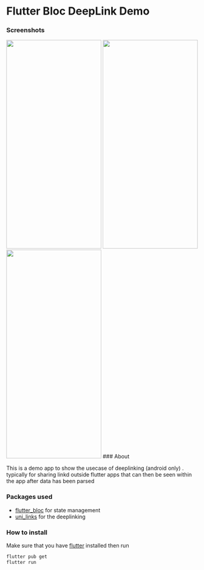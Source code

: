 # Flutter Bloc DeepLink Demo

### Screenshots

<img src="https://s3.us-west-2.amazonaws.com/secure.notion-static.com/47f44a21-8fee-40a8-b187-e11e8da5fc7c/Screenshot_1631700225.png?X-Amz-Algorithm=AWS4-HMAC-SHA256&X-Amz-Credential=AKIAT73L2G45O3KS52Y5%2F20210915%2Fus-west-2%2Fs3%2Faws4_request&X-Amz-Date=20210915T103209Z&X-Amz-Expires=86400&X-Amz-Signature=eb36b6a329c38321cb367f5273b3e4abaa53afafe3b610c3a6758f3fa57514c8&X-Amz-SignedHeaders=host&response-content-disposition=filename%20%3D%22Screenshot_1631700225.png%22" height="550" width="250"/>

<img src="https://s3.us-west-2.amazonaws.com/secure.notion-static.com/47f44a21-8fee-40a8-b187-e11e8da5fc7c/Screenshot_1631700225.png?X-Amz-Algorithm=AWS4-HMAC-SHA256&X-Amz-Credential=AKIAT73L2G45O3KS52Y5%2F20210915%2Fus-west-2%2Fs3%2Faws4_request&X-Amz-Date=20210915T103209Z&X-Amz-Expires=86400&X-Amz-Signature=eb36b6a329c38321cb367f5273b3e4abaa53afafe3b610c3a6758f3fa57514c8&X-Amz-SignedHeaders=host&response-content-disposition=filename%20%3D%22Screenshot_1631700225.png%22" height="550" width="250"/>

<img src="https://s3.us-west-2.amazonaws.com/secure.notion-static.com/47f44a21-8fee-40a8-b187-e11e8da5fc7c/Screenshot_1631700225.png?X-Amz-Algorithm=AWS4-HMAC-SHA256&X-Amz-Credential=AKIAT73L2G45O3KS52Y5%2F20210915%2Fus-west-2%2Fs3%2Faws4_request&X-Amz-Date=20210915T103209Z&X-Amz-Expires=86400&X-Amz-Signature=eb36b6a329c38321cb367f5273b3e4abaa53afafe3b610c3a6758f3fa57514c8&X-Amz-SignedHeaders=host&response-content-disposition=filename%20%3D%22Screenshot_1631700225.png%22" height="550" width="250"/>
### About

This is a demo app to show the usecase of deeplinking (android only) . typically for sharing linkd outside flutter apps that can then be seen within the app after data has been parsed 

### Packages used

- [flutter_bloc](https://pub.dev/packages/flutter_bloc) for state management
- [uni_links](https://pub.dev/packages/uni_links) for the deeplinking

### How to install

Make sure that you have [flutter](https://flutter.dev) installed then run

```powershell
flutter pub get
flutter run
```
